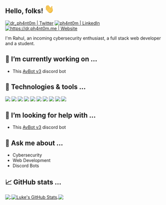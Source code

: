 ## Hello, folks! <img src="./readme_assets/wave.webp" width="30px">

[<img alt="dr_ph4nt0m | Twitter" height="30px" src="https://img.shields.io/twitter/follow/dr_ph4nt0m?label=dr_ph4nt0m&logo=twitter&style=for-the-badge" />][twitter]
[<img alt="ph4nt0m | LinkedIn" height="30px" src="https://img.shields.io/badge/ph4nt0m-235-lightgrey?logo=linkedin&style=for-the-badge" />][linkedin]
[<img alt="https://dr.ph4nt0m.me | Website" height="30px" src="https://img.shields.io/website?style=for-the-badge&url=https%3A%2F%2Fdr.ph4nt0m.me&label=https://dr.ph4nt0m.me" />][website]

I'm Rahul, an incoming cybersecurity enthusiast, a full stack web developer and a student.

## 🔭 I’m currently working on ...

- This [AvBot v3](https://github.com/drph4nt0m/avbot-v3) discord bot

## 🔧 Technologies & tools ...

![](https://img.shields.io/badge/OS-Windows-informational?style=for-the-badge&logo=Windows&logoColor=white&color=6e33ba)
![](https://img.shields.io/badge/OS-Linux-informational?style=for-the-badge&logo=Linux&logoColor=white&color=6e33ba)
![](https://img.shields.io/badge/Editor-VSCode-informational?style=for-the-badge&logo=visual-studio-code&logoColor=white&color=6e33ba)
![](https://img.shields.io/badge/Editor-Vim-informational?style=for-the-badge&logo=vim&logoColor=white&color=6e33ba)
![](https://img.shields.io/badge/Code-JavaScript-informational?style=for-the-badge&logo=javascript&logoColor=white&color=6e33ba)
![](https://img.shields.io/badge/Code-TypeScript-informational?style=for-the-badge&logo=typescript&logoColor=white&color=6e33ba)
![](https://img.shields.io/badge/Code-Node.js-informational?style=for-the-badge&logo=node.js&logoColor=white&color=6e33ba)
![](https://img.shields.io/badge/Code-Angular-informational?style=for-the-badge&logo=angular&logoColor=white&color=6e33ba)
![](https://img.shields.io/badge/Code-Ionic-informational?style=for-the-badge&logo=ionic&logoColor=white&color=6e33ba)
![](https://img.shields.io/badge/Code-Python-informational?style=for-the-badge&logo=python&logoColor=white&color=6e33ba)

## 🤔 I’m looking for help with ...

- This [AvBot v3](https://github.com/drph4nt0m/avbot-v3) discord bot

## 💬 Ask me about ...

- Cybersecurity
- Web Development
- Discord Bots

## 📈 GitHub stats ...

<a href="https://github.com/drph4nt0m/drph4nt0m">
  <img align="center" src="https://github-readme-stats.vercel.app/api/top-langs/?username=drph4nt0m&hide=php,html&title_color=ffffff&text_color=c9cacc&icon_color=ce3691&bg_color=1d1f21" />
</a>
<a href="https://github.com/drph4nt0m/drph4nt0m">
  <img align="center" src="https://github-readme-stats.vercel.app/api?username=drph4nt0m&show_icons=true&line_height=27&count_private=true&title_color=ffffff&text_color=c9cacc&icon_color=ce3691&bg_color=1d1f21" alt="Luke's GitHub Stats" />
</a>
<a href="https://github.com/drph4nt0m/avbot-v3">
  <img align="center" src="https://github-readme-stats.vercel.app/api/pin/?username=drph4nt0m&repo=avbot-v3&title_color=ffffff&text_color=c9cacc&icon_color=ce3691&bg_color=1d1f21" />
</a>

<!-- Variables -->
[website]: https://dr.ph4nt0m.me
[twitter]: https://twitter.com/dr_ph4nt0m
[linkedin]: https://www.linkedin.com/in/ph4nt0m

<!-- Resources -->
<!-- Icons: https://simpleicons.org/ -->
<!-- GitHub Stats: https://github.com/anuraghazra/github-readme-stats -->
<!-- Emojis: https://emojipedia.org/emoji/ -->
<!-- HTML Emojis: https://www.fileformat.info/index.htm -->
<!-- Shields: https://shields.io/ -->
<!-- Awesome GitHub Profile README: https://github.com/abhisheknaiidu/awesome-github-profile-readme -->